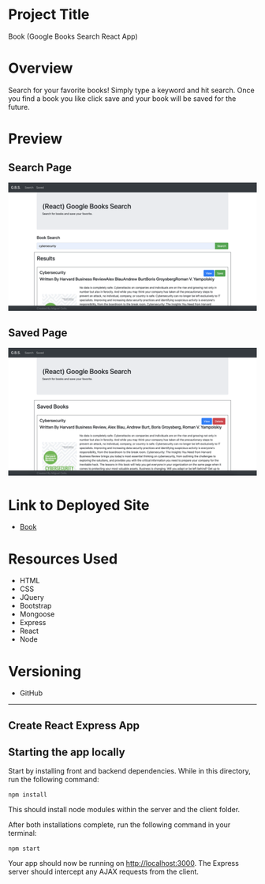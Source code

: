 # Project Title 
Book (Google Books Search React App)

# Overview
Search for your favorite books! Simply type a keyword and hit search. Once you find a book you like click save and your book will be saved for the future.

# Preview
## Search Page
![Book](client/public/img/search.png "Book")
## Saved Page
![Book](client/public/img/saved.png "Book")

# Link to Deployed Site
  * [Book](https://frozen-sea-29077.herokuapp.com/)
  
# Resources Used
  * HTML
  * CSS
  * JQuery
  * Bootstrap
  * Mongoose
  * Express
  * React
  * Node

# Versioning 
  * GitHub

-------------

## Create React Express App
## Starting the app locally

Start by installing front and backend dependencies. While in this directory, run the following command:

```
npm install
```

This should install node modules within the server and the client folder.

After both installations complete, run the following command in your terminal:

```
npm start
```

Your app should now be running on <http://localhost:3000>. The Express server should intercept any AJAX requests from the client.

